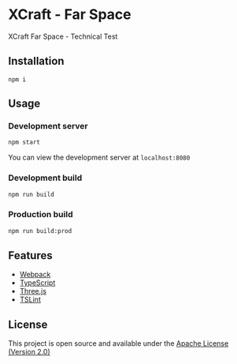 # XCraft - Far Space

XCraft Far Space - Technical Test

## Installation

```
npm i
```

## Usage

### Development server

```bash
npm start
```

You can view the development server at `localhost:8080`

### Development build

```bash
npm run build
```

### Production build

```bash
npm run build:prod
```

## Features

- [Webpack](https://webpack.js.org/)
- [TypeScript](https://www.typescriptlang.org/)
- [Three.js](https://threejs.org/)
- [TSLint](https://palantir.github.io/tslint/)

## License

This project is open source and available under the [Apache License (Version 2.0)](LICENSE)

